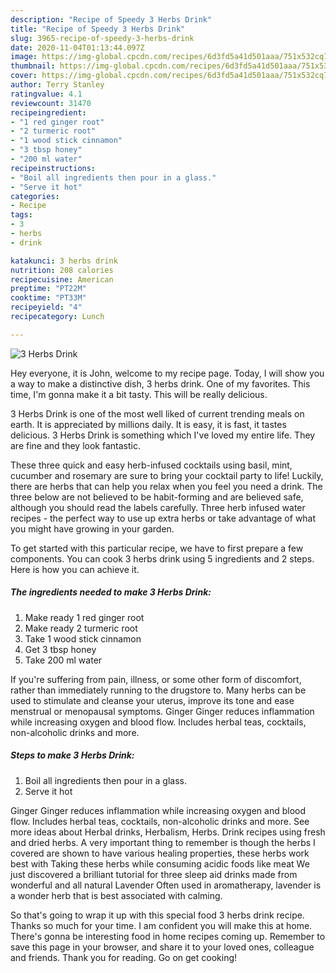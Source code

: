 ```yaml
---
description: "Recipe of Speedy 3 Herbs Drink"
title: "Recipe of Speedy 3 Herbs Drink"
slug: 3965-recipe-of-speedy-3-herbs-drink
date: 2020-11-04T01:13:44.097Z
image: https://img-global.cpcdn.com/recipes/6d3fd5a41d501aaa/751x532cq70/3-herbs-drink-recipe-main-photo.jpg
thumbnail: https://img-global.cpcdn.com/recipes/6d3fd5a41d501aaa/751x532cq70/3-herbs-drink-recipe-main-photo.jpg
cover: https://img-global.cpcdn.com/recipes/6d3fd5a41d501aaa/751x532cq70/3-herbs-drink-recipe-main-photo.jpg
author: Terry Stanley
ratingvalue: 4.1
reviewcount: 31470
recipeingredient:
- "1 red ginger root"
- "2 turmeric root"
- "1 wood stick cinnamon"
- "3 tbsp honey"
- "200 ml water"
recipeinstructions:
- "Boil all ingredients then pour in a glass."
- "Serve it hot"
categories:
- Recipe
tags:
- 3
- herbs
- drink

katakunci: 3 herbs drink 
nutrition: 208 calories
recipecuisine: American
preptime: "PT22M"
cooktime: "PT33M"
recipeyield: "4"
recipecategory: Lunch

---
```



![3 Herbs Drink](https://img-global.cpcdn.com/recipes/6d3fd5a41d501aaa/751x532cq70/3-herbs-drink-recipe-main-photo.jpg)

Hey everyone, it is John, welcome to my recipe page. Today, I will show you a way to make a distinctive dish, 3 herbs drink. One of my favorites. This time, I'm gonna make it a bit tasty. This will be really delicious.

3 Herbs Drink is one of the most well liked of current trending meals on earth. It is appreciated by millions daily. It is easy, it is fast, it tastes delicious. 3 Herbs Drink is something which I've loved my entire life. They are fine and they look fantastic.

These three quick and easy herb-infused cocktails using basil, mint, cucumber and rosemary are sure to bring your cocktail party to life! Luckily, there are herbs that can help you relax when you feel you need a drink. The three below are not believed to be habit-forming and are believed safe, although you should read the labels carefully. Three herb infused water recipes - the perfect way to use up extra herbs or take advantage of what you might have growing in your garden.


To get started with this particular recipe, we have to first prepare a few components. You can cook 3 herbs drink using 5 ingredients and 2 steps. Here is how you can achieve it.

<!--inarticleads1-->

##### The ingredients needed to make 3 Herbs Drink:

1. Make ready 1 red ginger root
1. Make ready 2 turmeric root
1. Take 1 wood stick cinnamon
1. Get 3 tbsp honey
1. Take 200 ml water


If you&#39;re suffering from pain, illness, or some other form of discomfort, rather than immediately running to the drugstore to. Many herbs can be used to stimulate and cleanse your uterus, improve its tone and ease menstrual or menopausal symptoms. Ginger Ginger reduces inflammation while increasing oxygen and blood flow. Includes herbal teas, cocktails, non-alcoholic drinks and more. 

<!--inarticleads2-->

##### Steps to make 3 Herbs Drink:

1. Boil all ingredients then pour in a glass.
1. Serve it hot


Ginger Ginger reduces inflammation while increasing oxygen and blood flow. Includes herbal teas, cocktails, non-alcoholic drinks and more. See more ideas about Herbal drinks, Herbalism, Herbs. Drink recipes using fresh and dried herbs. A very important thing to remember is though the herbs I covered are shown to have various healing properties, these herbs work best with Taking these herbs while consuming acidic foods like meat We just discovered a brilliant tutorial for three sleep aid drinks made from wonderful and all natural Lavender Often used in aromatherapy, lavender is a wonder herb that is best associated with calming. 

So that's going to wrap it up with this special food 3 herbs drink recipe. Thanks so much for your time. I am confident you will make this at home. There's gonna be interesting food in home recipes coming up. Remember to save this page in your browser, and share it to your loved ones, colleague and friends. Thank you for reading. Go on get cooking!

